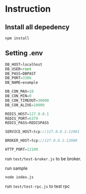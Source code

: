 # Instruction

## Install all depedency

```npm install```

## Setting .env

```javascript
DB_HOST=localhost
DB_USER=root
DB_PASS=DBPAST
DB_PORT=3306
DB_NAME=example

DB_CON_MAX=10
DB_CON_MIN=0
DB_CON_TIMEOUT=30000
DB_CON_ALIVE=10000

REDIS_HOST=127.0.0.1
REDIS_PORT=6379
REDIS_PASS=REDISPASS

SERVICE_HOST=tcp://127.0.0.1:12001

BROKER_HOST=tcp://127.0.0.1:12000

HTTP_PORT=12100
```

run ```test/test-broker.js``` to be broker.

run sample

```node index.js```

run ```test/test-rpc.js``` to test rpc


